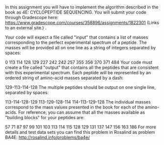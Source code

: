 In this assignment you will have to implement the algorithm described in the book as 4E: CYCLOPEPTIDE SEQUENCING.  You will submit your code through Gradescope here: https://www.gradescope.com/courses/358896/assignments/1822301 (Links to an external site.) .

Your code will expect a file called "input" that contains a list of masses corresponding to the perfect experimental spectrum of a peptide.  The masses will be provided all on one line as a string of integers separated by spaces:

0 113 114 128 129 227 242 242 257 355 356 370 371 484
Your code must create a file called "output" that contains all the peptides that are consistent with this experimental spectrum. Each peptide will be represented by an ordered string of amino-acid masses separated by a dash:

129-113-114-128 
The multiple peptides should be output on one single line, separated by spaces:

113-114-128-129 113-129-128-114 114-113-129-128 
The individual masses correspond to the mass values presented in the book for each of the amino-acids. For reference, you can assume that all the masses available as "building blocks" for your peptides are:

57 71 87 97 99 101 103 113 114 115 128 129 131 137 147 156 163 186
For more details and test data sets you can find this problem in Rosalind as problem BA4E: http://rosalind.info/problems/ba4e/
